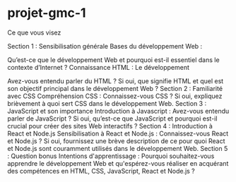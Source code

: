 # projet-gmc-1
Ce que vous visez

Section 1 : Sensibilisation générale
Bases du développement Web :

Qu’est-ce que le développement Web et pourquoi est-il essentiel dans le contexte d’Internet ?
Connaissance HTML : Le développement 

Avez-vous entendu parler du HTML ? Si oui, que signifie HTML et quel est son objectif principal dans le développement Web ?
Section 2 : Familiarité avec CSS
Compréhension CSS :
Connaissez-vous CSS ? Si oui, expliquez brièvement à quoi sert CSS dans le développement Web.
Section 3 : JavaScript et son importance
Introduction à Javascript :
Avez-vous entendu parler de JavaScript ? Si oui, qu’est-ce que JavaScript et pourquoi est-il crucial pour créer des sites Web interactifs ?
Section 4 : Introduction à React et Node.js
Sensibilisation à React et Node.js :
Connaissez-vous React et Node.js ? Si oui, fournissez une brève description de ce pour quoi React et Node.js sont couramment utilisés dans le développement Web.
Section 5 : Question bonus
Intentions d'apprentissage :
Pourquoi souhaitez-vous apprendre le développement Web et qu'espérez-vous réaliser en acquérant des compétences en HTML, CSS, JavaScript, React et Node.js ?
